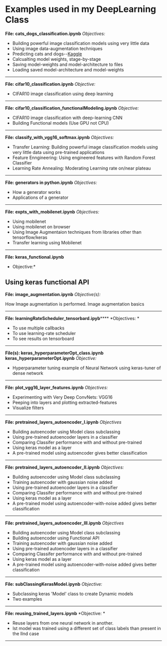# Examples used in my DeepLearning Class

**File: cats_dogs_classification.ipynb**
*Objectives:*

- Building powerful image classification models using  very little data
- Using image data-augmentation techniques
- Predicting cats and dogs--[Kaggle](https://www.kaggle.com/c/dogs-vs-cats)
- Calcualting model weights, stage-by-stage
- Saving model-weights and model-architecture to files
- Loading saved model-architecture and model-weights
------------
**File: cifar10_classification.ipynb**
*Objective:*

- CIFAR10 image classification using deep learning


------------
**File: cifar10_classification_functionalModeling.ipynb**
*Objective:*

- CIFAR10 image classification with deep-learning CNN
- Building Functional models  (Use GPU not CPU)

------------
**File: classify_with_vgg16_softmax.ipynb**
*Objectives:*

- Transfer Learning:     Building powerful image classification models using very little data using  pre-trained applications
- Feature Enngineering: Using engineered features with Random Forest Classifier
- Learning Rate Annealing: Moderating Learning rate on/near plateau 
------------
**File: generators in python.ipynb**
*Objectives:*

- How a generator works
- Applications of a generator
------------
**File: expts_with_mobilenet.ipynb**
*Objectives:*

- Using mobilenet
- Using mobilenet on browser
- Using Image Augmentaion techniques from libraries other than tensorflow/keras
- Transfer learning using Mobilenet
------------
**File: keras_functional.ipynb**
* Objective:*

 Using keras functional API
------------

**File: image_augmentation.ipynb**
*Objective(s):*

How Image augmentation is performed.
Image augmentation basics

------------
**File: learningRateScheduler_tensorbard.ipyb******
*Objectives: *

- To use multiple callbacks
- To use learning-rate scheduler
- To see results on tensorboard
------------
**File(s):
   keras_hyperparameterOpt_class.ipynb
   keras_hyperparameterOpt.ipynb**
*Objective:*

- Hyperparameter tuning example of Neural Network using keras-tuner of dense network

------------
**File: plot_vgg16_layer_features.ipynb**
*Objectives:*

- Experimenting with Very Deep ConvNets: VGG16
- Peeping into layers and plotting extracted-features
- Visualize filters
------------
**File: pretrained_layers_autoencoder_I.ipynb**
*Objectives*

- Building autoencoder using Model class subclassing
- Using pre-trained autoencoder layers in a classifier
- Comparing Classifer performance with and without pre-trained 
- Using keras model as a layer
- A pre-trained model using autoencoder gives better classification

------------

**File: pretrained_layers_autoencoder_II.ipynb**
*Objectives:*

- Building autoencoder using Model class subclassing
- Training autoencoder with gaussian noise added 
- Using pre-trained autoencoder layers in a classifier
- Comparing Classifer performance with and without pre-trained 
- Using keras model as a layer
- A pre-trained model using autoencoder-with-noise added gives better classification

------------
**File: pretrained_layers_autoencoder_III.ipynb**
*Objectives*

- Building autoencoder using Model class subclassing
- Building autoencoder using Functional API 
- Training autoencoder with gaussian noise added 
- Using pre-trained autoencoder layers in a classifier
- Comparing Classifer performance with and without pre-trained 
- Using keras model as a layer
- A pre-trained model using autoencoder-with-noise added gives better classification

------------

**File: subClassingKerasModel.ipynb**
*Objective:*

- Subclassing keras 'Model' class to create Dynamic models
- Two examples

------------
**File: reusing_trained_layers.ipynb**
*Objective: *

- Reuse layers from one neural network in another.
- Ist model was trained using a different set of class labels than present in the IInd case


------------






